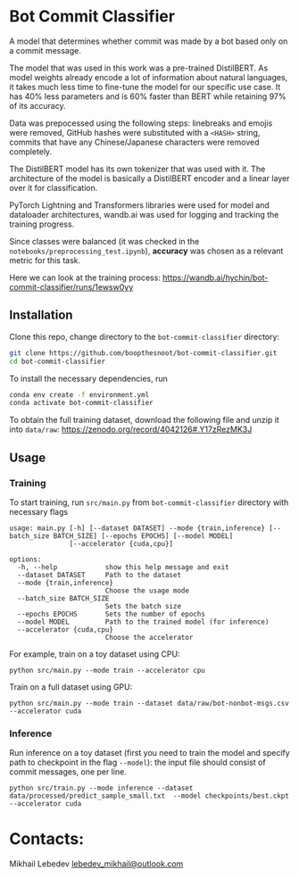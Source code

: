 # Bot Commit Classifier
A model that determines whether commit was made by a bot based only on a commit message.

The model that was used in this work was a pre-trained DistilBERT. As model weights already encode a lot of information about natural languages, it takes much less time to fine-tune the model for our specific use case. It has 40% less parameters and is 60% faster than BERT while retaining 97% of its accuracy. 

Data was prepocessed using the following steps: linebreaks and emojis were removed, GitHub hashes were substituted with a `<HASH>` string, commits that have any Chinese/Japanese characters were removed completely.

The DistilBERT model has its own tokenizer that was used with it. The architecture of the model is basically a DistilBERT encoder and a linear layer over it for classification.

PyTorch Lightning and Transformers libraries were used for model and dataloader architectures, wandb.ai was used for logging and tracking the training progress.

Since classes were balanced (it was checked in the `notebooks/preprocessing_test.ipynb`), **accuracy** was chosen as a relevant metric for this task.

Here we can look at the training process: https://wandb.ai/hychin/bot-commit-classifier/runs/1ewsw0yy

## Installation

Clone this repo, change directory to the `bot-commit-classifier` directory:

```bash
git clone https://github.com/boopthesnoot/bot-commit-classifier.git
cd bot-commit-classifier
```

To install the necessary dependencies, run

```bash
conda env create -f environment.yml
conda activate bot-commit-classifier
```

To obtain the full training dataset, download the following file and unzip it into `data/raw`: https://zenodo.org/record/4042126#.Y17zRezMK3J

## Usage

### Training

To start training, run `src/main.py` from `bot-commit-classifier` directory with necessary flags 

```
usage: main.py [-h] [--dataset DATASET] --mode {train,inference} [--batch_size BATCH_SIZE] [--epochs EPOCHS] [--model MODEL]
               [--accelerator {cuda,cpu}]

options:
  -h, --help            show this help message and exit
  --dataset DATASET     Path to the dataset
  --mode {train,inference}
                        Choose the usage mode
  --batch_size BATCH_SIZE
                        Sets the batch size
  --epochs EPOCHS       Sets the number of epochs
  --model MODEL         Path to the trained model (for inference)
  --accelerator {cuda,cpu}
                        Choose the accelerator
```

For example, train on a toy dataset using CPU:

```
python src/main.py --mode train --accelerator cpu
```

Train on a full dataset using GPU:
```
python src/main.py --mode train --dataset data/raw/bot-nonbot-msgs.csv --accelerator cuda
```

### Inference

Run inference on a toy dataset (first you need to train the model and specify path to checkpoint in the flag `--model`): the input file should consist of commit messages, one per line.

```
python src/train.py --mode inference --dataset data/processed/predict_sample_small.txt  --model checkpoints/best.ckpt --accelerator cuda
```

# Contacts:

Mikhail Lebedev lebedev_mikhail@outlook.com

